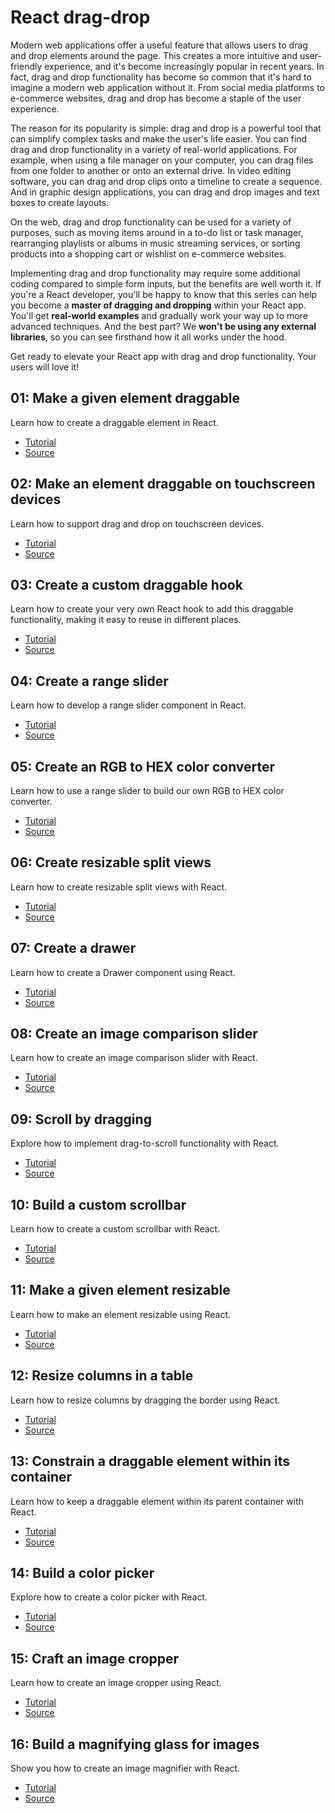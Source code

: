 # React drag-drop

Modern web applications offer a useful feature that allows users to drag and drop elements around the page. This creates a more intuitive and user-friendly experience, and it's become increasingly popular in recent years. In fact, drag and drop functionality has become so common that it's hard to imagine a modern web application without it. From social media platforms to e-commerce websites, drag and drop has become a staple of the user experience.

The reason for its popularity is simple: drag and drop is a powerful tool that can simplify complex tasks and make the user's life easier. You can find drag and drop functionality in a variety of real-world applications. For example, when using a file manager on your computer, you can drag files from one folder to another or onto an external drive. In video editing software, you can drag and drop clips onto a timeline to create a sequence. And in graphic design applications, you can drag and drop images and text boxes to create layouts.

On the web, drag and drop functionality can be used for a variety of purposes, such as moving items around in a to-do list or task manager, rearranging playlists or albums in music streaming services, or sorting products into a shopping cart or wishlist on e-commerce websites.

Implementing drag and drop functionality may require some additional coding compared to simple form inputs, but the benefits are well worth it. If you're a React developer, you'll be happy to know that this series can help you become a **master of dragging and dropping** within your React app. You'll get **real-world examples** and gradually work your way up to more advanced techniques. And the best part? We **won't be using any external libraries**, so you can see firsthand how it all works under the hood.

Get ready to elevate your React app with drag and drop functionality. Your users will love it!

## 01: Make a given element draggable

Learn how to create a draggable element in React.

-   [Tutorial](https://phuoc.ng/collection/react-drag-drop/make-a-given-element-draggable/)
-   [Source](/01-make-a-given-element-draggable)

## 02: Make an element draggable on touchscreen devices

Learn how to support drag and drop on touchscreen devices.

-   [Tutorial](https://phuoc.ng/collection/react-drag-drop/make-an-element-draggable-on-touchscreen-devices/)
-   [Source](/02-make-an-element-draggable-on-touchscreen-devices)

## 03: Create a custom draggable hook

Learn how to create your very own React hook to add this draggable functionality, making it easy to reuse in different places.

-   [Tutorial](https://phuoc.ng/collection/react-drag-drop/create-a-custom-draggable-hook/)
-   [Source](/03-create-a-custom-draggable-hook)

## 04: Create a range slider

Learn how to develop a range slider component in React.

-   [Tutorial](https://phuoc.ng/collection/react-drag-drop/create-a-range-slider/)
-   [Source](/04-create-a-range-slider)

## 05: Create an RGB to HEX color converter

Learn how to use a range slider to build our own RGB to HEX color converter.

-   [Tutorial](https://phuoc.ng/collection/react-drag-drop/create-an-rgb-to-hex-color-converter/)
-   [Source](/05-create-an-rgb-to-hex-color-converter)

## 06: Create resizable split views

Learn how to create resizable split views with React.

-   [Tutorial](https://phuoc.ng/collection/react-drag-drop/create-resizable-split-views/)
-   [Source](/06-create-resizable-split-views)

## 07: Create a drawer

Learn how to create a Drawer component using React.

-   [Tutorial](https://phuoc.ng/collection/react-drag-drop/create-a-drawer/)
-   [Source](/07-create-a-drawer)

## 08: Create an image comparison slider

Learn how to create an image comparison slider with React.

-   [Tutorial](https://phuoc.ng/collection/react-drag-drop/create-an-image-comparison-slider/)
-   [Source](/08-create-an-image-comparison-slider)

## 09: Scroll by dragging

Explore how to implement drag-to-scroll functionality with React.

-   [Tutorial](https://phuoc.ng/collection/react-drag-drop/scroll-by-dragging/)
-   [Source](/09-scroll-by-dragging)

## 10: Build a custom scrollbar

Learn how to create a custom scrollbar with React.

-   [Tutorial](https://phuoc.ng/collection/react-drag-drop/build-a-custom-scrollbar/)
-   [Source](/10-build-a-custom-scrollbar)

## 11: Make a given element resizable

Learn how to make an element resizable using React.

-   [Tutorial](https://phuoc.ng/collection/react-drag-drop/make-a-given-element-resizable/)
-   [Source](/11-make-a-given-element-resizable)

## 12: Resize columns in a table

Learn how to resize columns by dragging the border using React.

-   [Tutorial](https://phuoc.ng/collection/react-drag-drop/resize-columns-in-a-table/)
-   [Source](/12-resize-columns-in-a-table)

## 13: Constrain a draggable element within its container

Learn how to keep a draggable element within its parent container with React.

-   [Tutorial](https://phuoc.ng/collection/react-drag-drop/constrain-a-draggable-element-within-its-container/)
-   [Source](/13-constrain-a-draggable-element-within-its-container)

## 14: Build a color picker

Explore how to create a color picker with React.

-   [Tutorial](https://phuoc.ng/collection/react-drag-drop/build-a-color-picker/)
-   [Source](/14-build-a-color-picker)

## 15: Craft an image cropper

Learn how to create an image cropper using React.

-   [Tutorial](https://phuoc.ng/collection/react-drag-drop/craft-an-image-cropper/)
-   [Source](/15-craft-an-image-cropper)

## 16: Build a magnifying glass for images

Show you how to create an image magnifier with React.

-   [Tutorial](https://phuoc.ng/collection/react-drag-drop/build-a-magnifying-glass-for-images/)
-   [Source](/16-build-a-magnifying-glass-for-images)
